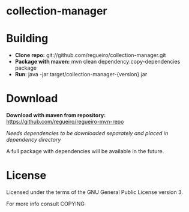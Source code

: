 collection-manager
==================

# Building

* **Clone repo:** git://github.com/regueiro/collection-manager.git
* **Package with maven:** mvn clean dependency:copy-dependencies package
* **Run**: java -jar target/collection-manager-{version}.jar


# Download

**Download with maven from repository:** https://github.com/regueiro/regueiro-mvn-repo

*Needs dependencies to be downloaded separately and placed in dependency directory*


A full package with dependencies will be available in the future.


# License

Licensed under the terms of the GNU General Public License version 3.

For more info consult COPYING 